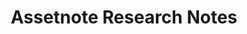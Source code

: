 ---
title: Assetnote Research Notes
description:
url: https://www.assetnote.io/resources/research
image:
    # url: '/assets/images/cafe.png'
    # alt: 'Cafe'
tags: ['cve', 'research', 'vulnerability']
listedDate: 2023-11-09
published: true
---